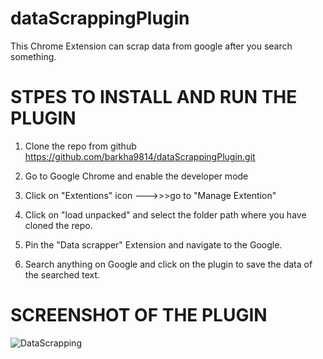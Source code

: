 # dataScrappingPlugin
This Chrome Extension can scrap data from google after you search something.



# STPES TO INSTALL AND RUN THE PLUGIN

1) Clone the repo from github https://github.com/barkha9814/dataScrappingPlugin.git

2) Go to Google Chrome and enable the developer mode

3) Click on "Extentions" icon --->>>go to "Manage Extention"

4) Click on "load unpacked" and select the folder path where you have cloned the repo.

5) Pin the "Data scrapper" Extension and navigate to the Google.

6) Search anything on Google and click on the plugin to save the data of the searched text.



# SCREENSHOT OF THE PLUGIN

![DataScrapping](https://user-images.githubusercontent.com/85154984/222919027-c4e454b7-1016-4ae3-80e0-abc4ab212e03.PNG)
